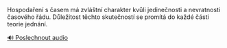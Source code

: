 
Hospodaření s časem má zvláštní charakter kvůli jedinečnosti a nevratnosti časového řádu. Důležitost těchto skutečností se promítá do každé části teorie jednání.

[🔊 Poslechnout audio](/data/7-paragraphs/audio/chapter_27/para_014-Hospodaen-s-asem-m-zvltn-charakter-kvli-je.mp3)
